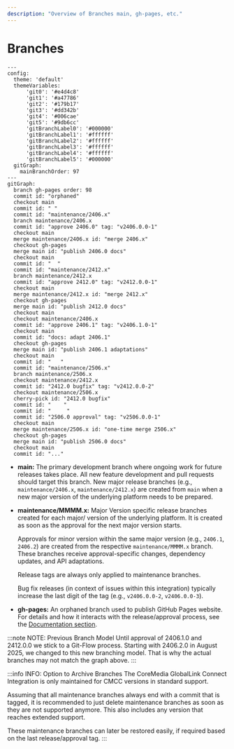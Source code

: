 ```yaml
---
description: "Overview of Branches main, gh-pages, etc."
---
```


# Branches

```mermaid
---
config:
  theme: 'default'
  themeVariables:
      'git0': '#e4d4c8'
      'git1': '#a47786'
      'git2': '#179b17'
      'git3': '#dd342b'
      'git4': '#006cae'
      'git5': '#9db6cc'
      'gitBranchLabel0': '#000000'
      'gitBranchLabel1': '#ffffff'
      'gitBranchLabel2': '#ffffff'
      'gitBranchLabel3': '#ffffff'
      'gitBranchLabel4': '#ffffff'
      'gitBranchLabel5': '#000000'
  gitGraph:
    mainBranchOrder: 97
---
gitGraph:
  branch gh-pages order: 98
  commit id: "orphaned"
  checkout main
  commit id: " "
  commit id: "maintenance/2406.x"
  branch maintenance/2406.x
  commit id: "approve 2406.0" tag: "v2406.0.0-1"
  checkout main
  merge maintenance/2406.x id: "merge 2406.x"
  checkout gh-pages
  merge main id: "publish 2406.0 docs"
  checkout main
  commit id: "  "
  commit id: "maintenance/2412.x"
  branch maintenance/2412.x
  commit id: "approve 2412.0" tag: "v2412.0.0-1"
  checkout main
  merge maintenance/2412.x id: "merge 2412.x"
  checkout gh-pages
  merge main id: "publish 2412.0 docs"
  checkout main
  checkout maintenance/2406.x
  commit id: "approve 2406.1" tag: "v2406.1.0-1"
  checkout main
  commit id: "docs: adapt 2406.1"
  checkout gh-pages
  merge main id: "publish 2406.1 adaptations"
  checkout main
  commit id: "   "
  commit id: "maintenance/2506.x"
  branch maintenance/2506.x
  checkout maintenance/2412.x
  commit id: "2412.0 bugfix" tag: "v2412.0.0-2"
  checkout maintenance/2506.x
  cherry-pick id: "2412.0 bugfix"
  commit id: "    "
  commit id: "     "
  commit id: "2506.0 approval" tag: "v2506.0.0-1"
  checkout main
  merge maintenance/2506.x id: "one-time merge 2506.x"
  checkout gh-pages
  merge main id: "publish 2506.0 docs"
  checkout main
  commit id: "..."
```

* **main:** The primary development branch where ongoing work for future
  releases takes place. All new feature development and pull requests should
  target this branch. New major release branches (e.g., `maintenance/2406.x`,
  `maintenance/2412.x`) are created from `main` when a new major version of the
  underlying platform needs to be prepared.

* **maintenance/MMMM.x:** Major Version specific release branches created for
  each major/ version of the underlying platform. It is created as soon as the
  approval for the next major version starts.

  Approvals for minor version within the same major version (e.g., `2406.1`,
  `2406.2`) are created from the respective `maintenance/MMMM.x` branch. These
  branches receive approval-specific changes, dependency updates, and API
  adaptations.

  Release tags are always only applied to maintenance branches.

  Bug fix releases (in context of issues within this integration) typically
  increase the last digit of the tag (e.g., `v2406.0.0-2`, `v2406.0.0-3`).

* **gh-pages:** An orphaned branch used to publish GitHub Pages website. For
  details and how it interacts with the release/approval process, see the
  [Documentation section](./documentation.md).

:::note NOTE: Previous Branch Model
Until approval of 2406.1.0 and 2412.0.0 we stick to a Git-Flow process. Starting
with 2406.2.0 in August 2025, we changed to this new branching model. That is
why the actual branches may not match the graph above.
:::

:::info INFO: Option to Archive Branches
The CoreMedia GlobalLink Connect Integration is only maintained for CMCC
versions in standard support.

Assuming that all maintenance branches always end with a commit that is tagged,
it is recommended to just delete maintenance branches as soon as they are not
supported anymore. This also includes any version that reaches extended support.

These maintenance branches can later be restored easily, if required based on
the last release/approval tag.
:::
